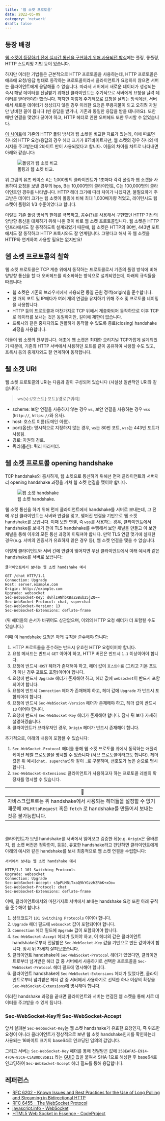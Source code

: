 ```yaml
---
title: '웹 소켓 프로토콜'
date: 2022-05-09
category: 'network'
draft: false
---
```


## 등장 배경

[웹 소켓이 등장하기 전에 실시간 통신을 구현하기 위해 사용되던 방식](../polling-and-sse)에는 폴링, 롱폴링, HTTP 스트리밍 기법 등이 있습니다.

하지만 이러한 기법들은 근본적으로 HTTP 프로토콜을 사용하는데, HTTP 프로토콜은 애초에 요청/응답 형태로 동작하는 프로토콜이라서 클라이언트가 요청하지 않으면 서버는 클라이언트에게 응답해줄 수 없습니다. 따라서 서버에서 새로운 데이터가 생성되는 즉시 해당 데이터를 전달받기 위해선 클라이언트는 주기적으로 서버에게 요청을 날려 데이터를 받아와야만 했습니다. 하지만 이렇게 주기적으로 요청을 날리는 방식에선, 서버에서 새로운 데이터가 생성되지 않은 경우 이러한 요청은 무용지물이 되고 오히려 자원만 낭비한 꼴이 됩니다 (빈 응답을 받거나, 기존과 동일한 응답을 받을 테니까요). 또한 매번 연결을 맺었다 끊어야 하고, HTTP 헤더로 인한 오버헤드 또한 무시할 수 없었습니다.

[이 사이트](https://www.codeproject.com/Articles/209041/HTML5-Web-Socket-in-Essence#Background)에 기존의 HTTP 폴링 방식과 웹 소켓을 비교한 자료가 있는데, 이에 따르면 하나의 HTTP 요청/응답의 경우 헤더 크기가 871바이트지만, 웹 소켓의 경우 하나의 메시지를 주고받는데 2바이트 만이 사용되었다고 합니다. 이들의 차이를 차트로 나타내면 아래와 같습니다:

<figure>
    <img src="https://cdn.jsdelivr.net/gh/jaehyeon48/jaehyeon48.github.io@master/assets/images/network/websocket-protocol/compare_poll_ws.gif" alt="폴링과 웹 소켓 비교" />
  <figcaption>폴링과 웹 소켓 비교.</figcaption>
</figure>

위 그림의 유즈 케이스 A는 1,000명의 클라이언트가 1초마다 각각 폴링과 웹 소켓을 사용하여 요청을 보낸 경우의 bps, B는 10,000명의 클라이언트, C는 100,000명의 클라이언트인 경우를 나타냅니다. HTTP 헤더 크기에 따라 차이가 나겠지만, 불필요하게 주고받은 데이터 크기는 웹 소켓이 폴링에 비해 최대 1,000배가량 적었고, 레이턴시도 웹 소켓이 폴링의 1/3 수준이었다고 합니다.

이렇듯 기존 폴링 방식의 한계를 극복하고, 꼼수(?)를 사용해서 구현했던 HTTP 기반의 양방향 통신을 대체하기 위해 나온 것이 바로 웹 소켓 프로토콜입니다. 웹 소켓은 HTTP 인프라에서도 잘 동작하도록 설계되었기 때문에, 웹 소켓은 HTTP의 80번, 443번 포트에서도 잘 동작하고 HTTP 프록시와도 잘 연계됩니다. 그렇다고 해서 꼭 웹 소켓을 HTTP와 연계하여 사용할 필요는 없지만요!

## 웹 소켓 프로토콜의 철학

웹 소켓 프로토콜은 TCP 계층 위에서 동작하는 프로토콜로서 기존의 폴링 방식에 비해 양방향 통신을 할 때 오버헤드를 최소화하는 방식으로 설계되었는데, 아래의 규칙들을 따릅니다:

- 웹 소켓은 기존의 브라우저에서 사용되던 동일 근원 정책(origin)을 준수합니다.
- 한 개의 포트 및 IP에다가 여러 개의 연결을 유지하기 위해 주소 및 프로토콜 네이밍을 사용합니다.
- HTTP 등의 프로토콜과 마찬가지로 TCP 위에서 계층화되어 동작하므로 이후 TCP로 데이터를 보내는 것은 동일하지만, 길이에 제한이 없습니다.
- 프록시와 같은 중재자와도 원활하게 동작할 수 있도록 종료(closing) handshake 과정을 사용합니다.

이들이 웹 소켓의 전부입니다. 애초에 웹 소켓은 최대한 오리지널 TCP가깝게 설계되었기 때문에, 기존의 HTTP 서버에서 사용하던 포트를 같이 공유하여 사용할 수도 있고, 프록시 등의 중개자와도 잘 연계하여 동작합니다.

## 웹 소켓 URI

웹 소켓 프로토콜의 URI는 다음과 같이 구성되어 있습니다 (사실상 일반적인 URI와 같습니다):

> ws(s)://호스트[:포트]/경로[?쿼리]

- scheme: 보안 연결을 사용하지 않는 경우 `ws`, 보안 연결을 사용하는 경우 `wss` (`http://`, `https://`와 유사).
- host: 호스트 이름(도메인 이름).
- port(옵션): 명시적으로 지정하지 않는 경우, `ws`는 80번 포트, `wss`는 443번 포트가 사용됨.
- 경로: 자원의 경로.
- 쿼리(옵션): 쿼리 파라미터.

## 웹 소켓 프로토콜 opening handshake

TCP handshake와 흡사하게, 웹 소켓으로 통신하기 위해선 먼저 클라이언트와 서버끼리 opening handshake 과정을 거쳐 웹 소켓 연결을 맺어야 합니다.

<figure>
    <img src="https://cdn.jsdelivr.net/gh/jaehyeon48/jaehyeon48.github.io@master/assets/images/network/websocket-protocol/websocket_handshake.png" alt="웹 소켓 handshake" />
  <figcaption>웹 소켓 handshake.</figcaption>
</figure>

웹 소켓 통신을 하기 위해 먼저 클라이언트에서 handshake를 서버로 보내는데, 그 전에 우선 클라이언트는 서버와 연결을 맺고, 맺어진 연결을 기반으로 웹 소켓 handshake를 보냅니다. 이때 보안 연결, 즉 `wss`를 사용하는 경우, 클라이언트에서 handshake를 보내기 전에 TLS handshake를 수행해서 보안 채널을 만들고 이 보안 채널을 통해 이후의 모든 통신 과정이 이뤄져야 합니다. 만약 TLS 연결 맺기에 실패한 경우(e.g. 서버의 인증서가 유효하지 않은 경우 등), 웹 소켓 연결을 맺을 수 없습니다.

이렇게 클라이언트와 서버 간에 연결이 맺어지면 우선 클라이언트에서 아래 예시와 같은 handshake를 서버로 보냅니다:

```
클라이언트에서 보내는 웹 소켓 handshake 예시

GET /chat HTTP/1.1
Connection: Upgrade
Host: server.example.com
Origin: http://example.com
Upgrade: websocket
Sec-WebSocket-Key: dGhlIHNhbXBsZSBub25jZQ==
Sec-WebSocket-Protocol: chat, superchat
Sec-WebSocket-Version: 13
Sec-WebSocket-Extensions: deflate-frame
```

(위 헤더들의 순서가 바뀌어도 상관없으며, 이외의 HTTP 요청 헤더가 더 포함될 수도 있습니다.)

이때 이 handshake 요청은 아래 규칙을 준수해야 합니다:

1. HTTP 프로토콜을 준수하는 반드시 유효한 HTTP 요청이어야 합니다.
2. 요청 메서드는 반드시 `GET` 이어야 하고, HTTP 버전은 반드시 `1.1` 이상이어야 합니다.
3. 요청에 반드시 `HOST` 헤더가 존재해야 하고, 헤더 값이 `호스트이름` (그리고 기본 포트가 아닌 경우 포트도 포함)이어야 합니다.
4. 요청에 반드시 `Upgrade` 헤더가 존재해야 하고, 헤더 값에 `websocket`이 반드시 포함되어야 합니다.
5. 요청에 반드시 `Connection` 헤더가 존재해야 하고, 헤더 값에 `Upgrade` 가 반드시 포함되어야 합니다.
6. 요청에 반드시 `Sec-WebSocket-Version` 헤더가 존재해야 하고, 헤더 값이 반드시 `13` 이어야 합니다.
7. 요청에 반드시 `Sec-WebSocket-Key` 헤더가 존재해야 합니다. 잠시 뒤 보다 자세히 설명하겠습니다.
8. 클라이언트가 브라우저인 경우, `Origin` 헤더가 반드시 존재해야 합니다.

추가적으로, 아래의 내용이 포함될 수 있습니다:

1. `Sec-WebSocket-Protocol` 헤더를 통해 웹 소켓 프로토콜 위에서 동작하는 애플리케이션 레벨 프로토콜을 명시할 수 있습니다 (서브 프로토콜이라고도 합니다). 헤더 값은 위 예시(`chat, superchat`)와 같이 `,`로 구분하며, 선호도가 높은 순으로 명시합니다.
2. `Sec-WebSocket-Extensions`: 클라이언트가 사용하고자 하는 프로토콜 레벨의 확장자를 명시할 수 있습니다.

|📌|
|-|
|자바스크립트로는 위 handshake에서 사용되는 헤더들을 설정할 수 없기 때문에 `XMLHttpRequest` 혹은 `fetch` 로 handshake를 만들어서 보내는 것은 불가능합니다.|

<br />

클라이언트가 보낸 handshake를 서버에서 읽어보고 검증한 뒤(e.g. `Origin`은 올바른지, 웹 소켓 버전은 정확한지, 등등), 유효한 handshake라고 판단하면 클라이언트에게 아래의 예시와 같은 handshake를 보내 최종적으로 웹 소켓 연결을 수립합니다:

```
서버에서 보내는 웹 소켓 handshake 예시

HTTP/1.1 101 Switching Protocols
Upgrade: websocket
Connection: Upgrade
Sec-WebSocket-Accept: s3pPLMBiTxaQ9kYGzzhZRbK+xOo=
Sec-WebSocket-Protocol: chat
Sec-WebSocket-Extensions: deflate-frame
```

이때, 클라이언트에서와 마찬가지로 서버에서 보내는 handshake 요청 또한 아래 규칙을 준수해야 합니다:

1. 상태코드가 `101 Switching Protocols` 이어야 합니다.
2. `Upgrade` 헤더 필드에 `websocket` 값이 포함되어야 합니다.
3. `Connection` 헤더 필드에 `Upgrade` 값이 포함되어야 합니다.
4. `Sec-WebSocket-Accept` 헤더가 있어야 하고, 이 헤더의 값은 클라이언트 handshake로부터 전달받은 `Sec-WebSocket-Key` 값을 기반으로 만든 값이어야 합니다. 잠시 뒤 자세히 살펴보겠습니다.
5. 클라이언트 handshake에 `Sec-WebSocket-Protocol` 헤더가 있었다면, 클라이언트로부터 넘겨받은 헤더 값 중 서버에서 사용하기로 선택한 프로토콜을 `Sec-WebSocket-Protocol` 헤더 필드에 명시해야 합니다.
6. 클라이언트 handshake에 `Sec-WebSocket-Extensions` 헤더가 있었다면, 클라이언트로부터 넘겨받은 헤더 값 중 서버에서 사용하기로 선택한 하나 이상의 확장을 `Sec-WebSocket-Extensions`에 명시해야 합니다.

이러한 handshake 과정을 끝내면 클라이언트와 서버는 연결된 웹 소켓을 통해 서로 데이터를 주고받을 수 있게 됩니다.

### Sec-WebSocket-Key와 Sec-WebSocket-Accept

앞서 살펴본 `Sec-WebSocket-Key`는 웹 소켓 handshake가 유효한 요청인지, 즉 위조한 요청이 아니라 클라이언트가 정상적으로 보낸 웹 소켓 handshake인지를 확인하는데 사용되는 16바이트 크기의 base64로 인코딩된 임의의 값입니다.

그리고 서버는 `Sec-WebSocket-Key` 헤더를 통해 전달받은 값에 `258EAFA5-E914-47DA-95CA-C5AB0DC85B11` 라는 [GUID](https://en.wikipedia.org/wiki/Universally_unique_identifier) 값을 붙여서 SHA-1으로 해싱한 후 base64로 인코딩하여 `Sec-WebSocket-Accept` 헤더 필드를 통해 응답합니다.


## 레퍼런스

- [RFC 6202 - Known Issues and Best Practices for the Use of Long Polling and Streaming in Bidirectional HTTP](https://datatracker.ietf.org/doc/html/rfc6202)
- [RFC 6455 - The WebSocket Protocol](https://datatracker.ietf.org/doc/html/rfc6455)
- [javascript.info - WebSocket](https://javascript.info/websocket)
- [HTML5 Web Socket in Essence - CodeProject](https://www.codeproject.com/Articles/209041/HTML5-Web-Socket-in-Essence)
